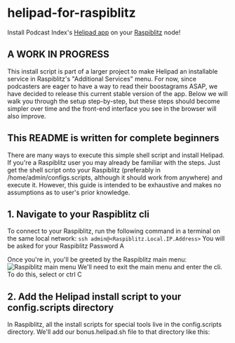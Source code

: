 # helipad-for-raspiblitz
Install Podcast Index's [Helipad app](https://github.com/Podcastindex-org/helipad) on your [Raspiblitz](https://github.com/rootzoll/raspiblitz/) node!

## A WORK IN PROGRESS
This install script is part of a larger project to make Helipad an installable service in Raspiblitz's "Additional Services" menu. For now, since podcasters are eager to have a way to read their boostagrams ASAP, we have decided to release this current stable version of the app. Below we will walk you through the setup step-by-step, but these steps should become simpler over time and the front-end interface you see in the browser will also improve.

## This README is written for complete beginners
There are many ways to execute this simple shell script and install Helipad. If you're a Raspiblitz user you may already be familiar with the steps. Just get the shell script onto your Raspiblitz (preferably in /home/admin/configs.scripts, although it should work from anywhere) and execute it. However, this guide is intended to be exhaustive and makes no assumptions as to user's prior knowledge.

## 1. Navigate to your Raspiblitz cli

To connect to your Raspiblitz, run the following command in a terminal on the same local network:
`ssh admin@<Raspiblitz.Local.IP.Address>`
You will be asked for your Raspiblitz Password A

Once you're in, you'll be greeted by the Raspiblitz main menu:
![Raspiblitz main menu](https://github.com/rootzoll/raspiblitz/raw/v1.7/pictures/ssh5-mainmenu.png)
We'll need to exit the main menu and enter the cli. To do this, select <Exit> or ctrl C

## 2. Add the Helipad install script to your config.scripts directory
In Raspiblitz, all the install scripts for special tools live in the config.scripts directory. We'll add our bonus.helipad.sh file to that directory like this:
